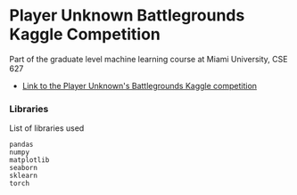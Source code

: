 # Player Unknown Battlegrounds Kaggle Competition
Part of the graduate level machine learning course at Miami University, CSE 627

* [Link to the Player Unknown's Battlegrounds Kaggle competition](https://www.kaggle.com/c/pubg-finish-placement-prediction/data)

### Libraries
List of libraries used

```
pandas
numpy
matplotlib
seaborn
sklearn
torch
```
